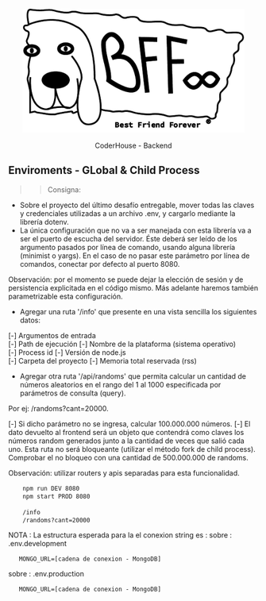 <p align="center">
  <p align="center">    
    <img src="https://github.com/JesusRamirezGamarra/signature/blob/main/public/img/Logo_Negro.png" alt="BFFs" height="250">    
  </p>
  <p align="center">
       CoderHouse - Backend
  </p>
</p>

## Enviroments - GLobal & Child Process
>> Consigna:
* Sobre el proyecto del último desafío entregable, mover todas las claves y credenciales utilizadas a un archivo .env, y cargarlo mediante la librería dotenv.
* La única configuración que no va a ser manejada con esta librería va a ser el puerto de escucha del servidor. Éste deberá ser leído de los argumento pasados por línea de comando, usando alguna librería (minimist o yargs). En el caso de no pasar este parámetro por línea de comandos, conectar por defecto al puerto 8080.

Observación: por el momento se puede dejar la elección de sesión y de persistencia explicitada en el código mismo. Más adelante haremos también parametrizable esta configuración.

* Agregar una ruta '/info' que presente en una vista sencilla los siguientes datos:
  
[-] Argumentos de entrada                                       
[-] Path de ejecución
[-] Nombre de la plataforma (sistema operativo)       
[-] Process id
[-] Versión de node.js                                               
[-] Carpeta del proyecto
[-] Memoria total reservada (rss)

* Agregar otra ruta '/api/randoms' que permita calcular un cantidad de números aleatorios en el rango del 1 al 1000 especificada por parámetros de consulta (query).
  
Por ej: /randoms?cant=20000.

 [-] Si dicho parámetro no se ingresa, calcular 100.000.000 números.
 [-] El dato devuelto al frontend será un objeto que contendrá como claves los números random generados junto a la cantidad de veces que salió cada uno. Esta ruta no será bloqueante (utilizar el método fork de child process). Comprobar el no bloqueo con una cantidad de 500.000.000 de randoms.

Observación: utilizar routers y apis separadas para esta funcionalidad.

```
    npm run DEV 8080
    npm start PROD 8080

    /info
    /randoms?cant=20000
```


NOTA : 
La estructura esperada para la el conexion string es  :
sobre : .env.development

 ```
    MONGO_URL=[cadena de conexion - MongoDB]
 ```
 sobre : .env.production

 ```
    MONGO_URL=[cadena de conexion - MongoDB]
 ```